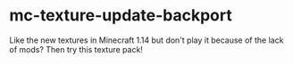 # mc-texture-update-backport
 Like the new textures in Minecraft 1.14 but don't play it because of the lack of mods? Then try this texture pack!
